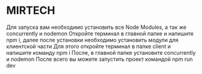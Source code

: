 # MIRTECH
Для запуска вам необходимо установить все Node Modules, а так же concurrently и nodemon
Откройте терминал в главной папке и напишите npm i, далее после установки необходимо установить модули для клиентской части
Для этого откройте терминал в папке client и напишите команду npm i 
После, в главной папке установите concurrently и nodemon
После всего вы можете запустить проект командой npm run dev
